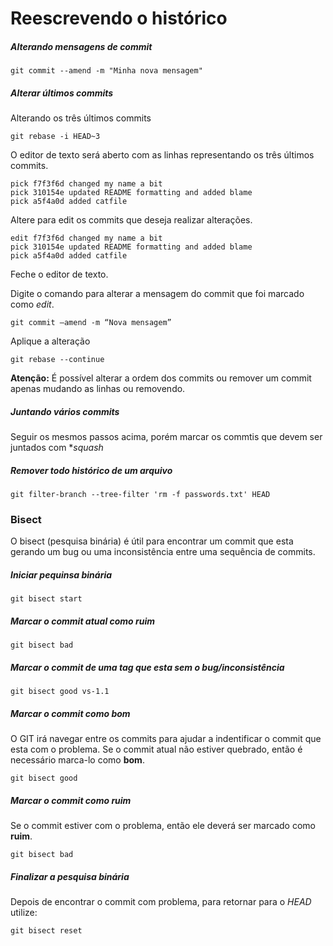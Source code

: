 # Reescrevendo o histórico

##### Alterando mensagens de commit

```GIT
git commit --amend -m "Minha nova mensagem"
```

##### Alterar últimos commits
Alterando os três últimos commits

```GIT
git rebase -i HEAD~3
```

O editor de texto será aberto com as linhas representando os três últimos commits.

	pick f7f3f6d changed my name a bit
	pick 310154e updated README formatting and added blame
	pick a5f4a0d added catfile

Altere para edit os commits que deseja realizar alterações.

	edit f7f3f6d changed my name a bit
	pick 310154e updated README formatting and added blame
	pick a5f4a0d added catfile

Feche o editor de texto.

Digite o comando para alterar a mensagem do commit que foi marcado como *edit*.

```GIT
git commit –amend -m “Nova mensagem”
```

Aplique a alteração

```GIT
git rebase --continue
```

**Atenção:** É possível alterar a ordem dos commits ou remover um commit apenas
mudando as linhas ou removendo.


##### Juntando vários commits
Seguir os mesmos passos acima, porém marcar os commtis que devem ser juntados com **squash*
	
##### Remover todo histórico de um arquivo

```GIT
git filter-branch --tree-filter 'rm -f passwords.txt' HEAD
```

	
### Bisect
O bisect (pesquisa binária) é útil para encontrar um commit que esta gerando um bug ou uma inconsistência entre uma sequência de commits.

##### Iniciar pequinsa binária

```GIT
git bisect start
```

##### Marcar o commit atual como ruim

```GIT
git bisect bad
```

##### Marcar o commit de uma tag que esta sem o bug/inconsistência

```GIT
git bisect good vs-1.1
```

##### Marcar o commit como bom
O GIT irá navegar entre os commits para ajudar a indentificar o commit que esta com o problema. Se o commit atual não estiver quebrado, então é necessário marca-lo como **bom**.

```GIT
git bisect good
```

##### Marcar o commit como ruim
Se o commit estiver com o problema, então ele deverá ser marcado como **ruim**.

```GIT
git bisect bad
```

##### Finalizar a pesquisa binária
Depois de encontrar o commit com problema, para retornar para o *HEAD* utilize:

```GIT	
git bisect reset
```

